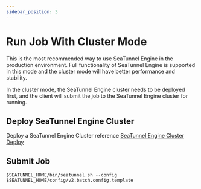 ```yaml
---
sidebar_position: 3
---
```


# Run Job With Cluster Mode

This is the most recommended way to use SeaTunnel Engine in the production environment. Full functionality of SeaTunnel Engine is supported in this mode and the cluster mode will have better performance and stability.

In the cluster mode, the SeaTunnel Engine cluster needs to be deployed first, and the client will submit the job to the SeaTunnel Engine cluster for running.

## Deploy SeaTunnel Engine Cluster

Deploy a SeaTunnel Engine Cluster reference [SeaTunnel Engine Cluster Deploy](deployment.md)

## Submit Job 

```shell
$SEATUNNEL_HOME/bin/seatunnel.sh --config $SEATUNNEL_HOME/config/v2.batch.config.template
```
